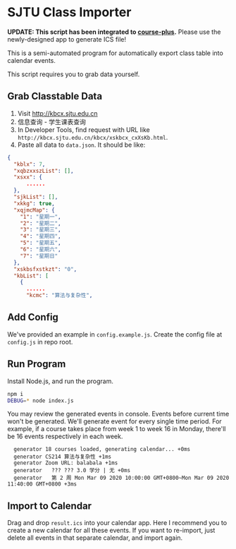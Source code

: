 # SJTU Class Importer

**UPDATE: This script has been integrated to [course-plus](https://github.com/SJTU-Plus/course-plus).**
Please use the newly-designed app to generate ICS file!

This is a semi-automated program for automatically export class table into calendar events.

This script requires you to grab data yourself.

## Grab Classtable Data

1. Visit http://kbcx.sjtu.edu.cn
2. 信息查询 - 学生课表查询
3. In Developer Tools, find request with URL like `http://kbcx.sjtu.edu.cn/kbcx/xskbcx_cxXsKb.html`.
4. Paste all data to `data.json`. It should be like:

```json
{
  "kblx": 7,
  "xqbzxxszList": [],
  "xsxx": {
      ......
  },
  "sjkList": [],
  "xkkg": true,
  "xqjmcMap": {
    "1": "星期一",
    "2": "星期二",
    "3": "星期三",
    "4": "星期四",
    "5": "星期五",
    "6": "星期六",
    "7": "星期日"
  },
  "xskbsfxstkzt": "0",
  "kbList": [
    {
      ......
      "kcmc": "算法与复杂性",
```

## Add Config

We've provided an example in `config.example.js`. Create the config file at `config.js` in repo root.

## Run Program

Install Node.js, and run the program.

```bash
npm i
DEBUG=* node index.js
```

You may review the generated events in console. Events before current time won't be generated.
We'll generate event for every single time period. For example, if a course takes place from
week 1 to week 16 in Monday, there'll be 16 events respectively in each week.

```
  generator 18 courses loaded, generating calendar... +0ms
  generator CS214 算法与复杂性 +1ms
  generator Zoom URL: balabala +1ms
  generator   ??? ??? 3.0 学分 | 无 +0ms
  generator   第 2 周 Mon Mar 09 2020 10:00:00 GMT+0800~Mon Mar 09 2020 11:40:00 GMT+0800 +3ms
```

## Import to Calendar

Drag and drop `result.ics` into your calendar app. Here I recommend you to create
a new calendar for all these events. If you want to re-import, just delete all
events in that separate calendar, and import again.
